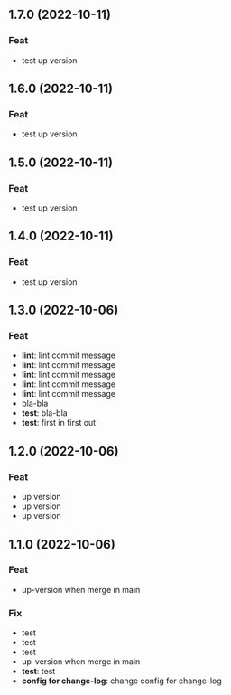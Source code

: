 ## 1.7.0 (2022-10-11)

### Feat

- test up version

## 1.6.0 (2022-10-11)

### Feat

- test up version

## 1.5.0 (2022-10-11)

### Feat

- test up version

## 1.4.0 (2022-10-11)

### Feat

- test up version

## 1.3.0 (2022-10-06)

### Feat

- **lint**: lint commit message
- **lint**: lint commit message
- **lint**: lint commit message
- **lint**: lint commit message
- **lint**: lint commit message
- bla-bla
- **test**: bla-bla
- **test**: first in first out

## 1.2.0 (2022-10-06)

### Feat

- up version
- up version
- up version

## 1.1.0 (2022-10-06)

### Feat

- up-version when merge in main

### Fix

- test
- test
- test
- up-version when merge in main
- **test**: test
- **config for change-log**: change config for change-log
